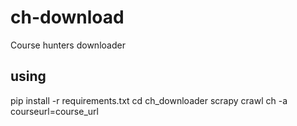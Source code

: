 # ch-download

Course hunters downloader

## using

pip install -r requirements.txt
cd ch_downloader
scrapy crawl ch -a courseurl=course_url
